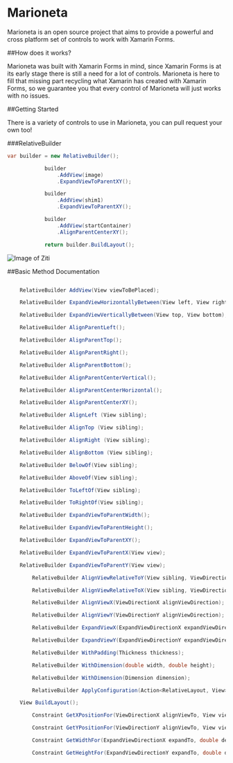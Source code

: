 # Marioneta
Marioneta is an open source project that aims to provide a powerful and cross platform set of controls to work with Xamarin Forms.

##How does it works?

Marioneta was built with Xamarin Forms in mind, since Xamarin Forms is at its early stage there is still a need for a lot of controls. Marioneta is here to fill that missing part recycling what Xamarin has created with Xamarin Forms, so we guarantee you that every control of Marioneta will just works with no issues.

##Getting Started

There is a variety of controls to use in Marioneta, you can pull request your own too!

###RelativeBuilder

```cs
var builder = new RelativeBuilder();

			builder
				.AddView(image)
				.ExpandViewToParentXY();

			builder
				.AddView(shim1)
				.ExpandViewToParentXY();

			builder
				.AddView(startContainer)
				.AlignParentCenterXY();

			return builder.BuildLayout();
```

![Image of Ziti](http://s23.postimg.org/kslfxm8gr/Simulator_Screen_Shot_Dec_26_2015_19_20_59.png)

##Basic Method Documentation

```cs

    RelativeBuilder AddView(View viewToBePlaced);

    RelativeBuilder ExpandViewHorizontallyBetween(View left, View right);

    RelativeBuilder ExpandViewVerticallyBetween(View top, View bottom);

    RelativeBuilder AlignParentLeft();

    RelativeBuilder AlignParentTop();

    RelativeBuilder AlignParentRight();

    RelativeBuilder AlignParentBottom();

    RelativeBuilder AlignParentCenterVertical();

    RelativeBuilder AlignParentCenterHorizontal();

    RelativeBuilder AlignParentCenterXY();

    RelativeBuilder AlignLeft (View sibling);

    RelativeBuilder AlignTop (View sibling);

    RelativeBuilder AlignRight (View sibling);

    RelativeBuilder AlignBottom (View sibling);

    RelativeBuilder BelowOf(View sibling);

    RelativeBuilder AboveOf(View sibling);

    RelativeBuilder ToLeftOf(View sibling);

    RelativeBuilder ToRightOf(View sibling);

    RelativeBuilder ExpandViewToParentWidth();

    RelativeBuilder ExpandViewToParentHeight();

    RelativeBuilder ExpandViewToParentXY();

    RelativeBuilder ExpandViewToParentX(View view);

    RelativeBuilder ExpandViewToParentY(View view);

		RelativeBuilder AlignViewRelativeToY(View sibling, ViewDirectionY alignViewY);

		RelativeBuilder AlignViewRelativeToX(View sibling, ViewDirectionX alignViewX);

		RelativeBuilder AlignViewX(ViewDirectionX alignViewDirection);

		RelativeBuilder AlignViewY(ViewDirectionY alignViewDirection);

		RelativeBuilder ExpandViewX(ExpandViewDirectionX expandViewDirection);

		RelativeBuilder ExpandViewY(ExpandViewDirectionY expandViewDirection);

		RelativeBuilder WithPadding(Thickness thickness);

		RelativeBuilder WithDimension(double width, double height);

		RelativeBuilder WithDimension(Dimension dimension);

		RelativeBuilder ApplyConfiguration(Action<RelativeLayout, View> view);

    View BuildLayout();

		Constraint GetXPositionFor(ViewDirectionX alignViewTo, View view, View relative, double paddingLeft);

		Constraint GetYPositionFor(ViewDirectionY alignViewTo, View view, View relative, double paddingTop);

		Constraint GetWidthFor(ExpandViewDirectionX expandTo, double desiredWidth ,double paddingRight);

		Constraint GetHeightFor(ExpandViewDirectionY expandTo, double desiredHeight, double paddingBottom);

```
